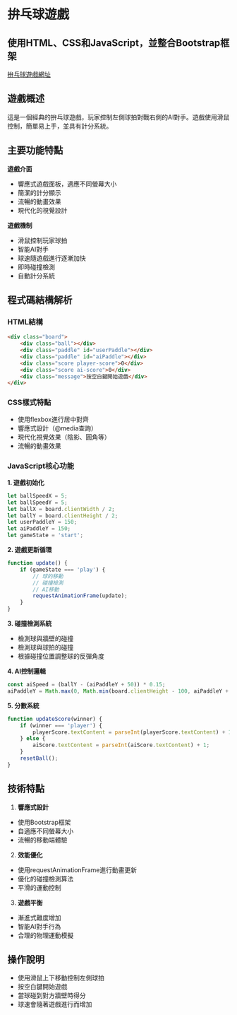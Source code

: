 # 拚乓球遊戲

## 使用HTML、CSS和JavaScript，並整合Bootstrap框架

<a href="https://alfo0924.github.io/20241108TableTennisWebGame/">拚乓球遊戲網址</a>


## 遊戲概述
這是一個經典的拚乓球遊戲，玩家控制左側球拍對戰右側的AI對手。遊戲使用滑鼠控制，簡單易上手，並具有計分系統。

## 主要功能特點

**遊戲介面**
- 響應式遊戲面板，適應不同螢幕大小
- 簡潔的計分顯示
- 流暢的動畫效果
- 現代化的視覺設計

**遊戲機制**
- 滑鼠控制玩家球拍
- 智能AI對手
- 球速隨遊戲進行逐漸加快
- 即時碰撞檢測
- 自動計分系統

## 程式碼結構解析

### HTML結構
```html
<div class="board">
    <div class="ball"></div>
    <div class="paddle" id="userPaddle"></div>
    <div class="paddle" id="aiPaddle"></div>
    <div class="score player-score">0</div>
    <div class="score ai-score">0</div>
    <div class="message">按空白鍵開始遊戲</div>
</div>
```

### CSS樣式特點
- 使用flexbox進行居中對齊
- 響應式設計（@media查詢）
- 現代化視覺效果（陰影、圓角等）
- 流暢的動畫效果

### JavaScript核心功能

**1. 遊戲初始化**
```javascript
let ballSpeedX = 5;
let ballSpeedY = 5;
let ballX = board.clientWidth / 2;
let ballY = board.clientHeight / 2;
let userPaddleY = 150;
let aiPaddleY = 150;
let gameState = 'start';
```

**2. 遊戲更新循環**
```javascript
function update() {
    if (gameState === 'play') {
        // 球的移動
        // 碰撞檢測
        // AI移動
        requestAnimationFrame(update);
    }
}
```

**3. 碰撞檢測系統**
- 檢測球與牆壁的碰撞
- 檢測球與球拍的碰撞
- 根據碰撞位置調整球的反彈角度

**4. AI控制邏輯**
```javascript
const aiSpeed = (ballY - (aiPaddleY + 50)) * 0.15;
aiPaddleY = Math.max(0, Math.min(board.clientHeight - 100, aiPaddleY + aiSpeed));
```

**5. 分數系統**
```javascript
function updateScore(winner) {
    if (winner === 'player') {
        playerScore.textContent = parseInt(playerScore.textContent) + 1;
    } else {
        aiScore.textContent = parseInt(aiScore.textContent) + 1;
    }
    resetBall();
}
```

## 技術特點

1. **響應式設計**
- 使用Bootstrap框架
- 自適應不同螢幕大小
- 流暢的移動端體驗

2. **效能優化**
- 使用requestAnimationFrame進行動畫更新
- 優化的碰撞檢測算法
- 平滑的運動控制

3. **遊戲平衡**
- 漸進式難度增加
- 智能AI對手行為
- 合理的物理運動模擬

## 操作說明
- 使用滑鼠上下移動控制左側球拍
- 按空白鍵開始遊戲
- 當球碰到對方牆壁時得分
- 球速會隨著遊戲進行而增加


